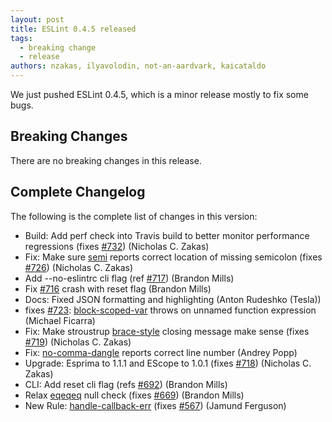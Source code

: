 ```yaml
---
layout: post
title: ESLint 0.4.5 released
tags:
  - breaking change
  - release
authors: nzakas, ilyavolodin, not-an-aardvark, kaicataldo
---
```


We just pushed ESLint 0.4.5, which is a minor release mostly to fix some bugs.

## Breaking Changes

There are no breaking changes in this release.

## Complete Changelog

The following is the complete list of changes in this version:

* Build: Add perf check into Travis build to better monitor performance regressions (fixes [#732](https://github.com/eslint/eslint/issues/732)) (Nicholas C. Zakas)
* Fix: Make sure [semi](https://eslint.org/docs/rules/semi) reports correct location of missing semicolon (fixes [#726](https://github.com/eslint/eslint/issues/726)) (Nicholas C. Zakas)
* Add --no-eslintrc cli flag (ref [#717](https://github.com/eslint/eslint/issues/717)) (Brandon Mills)
* Fix [#716](https://github.com/eslint/eslint/issues/716) crash with reset flag (Brandon Mills)
* Docs: Fixed JSON formatting and highlighting (Anton Rudeshko (Tesla))
* fixes [#723](https://github.com/eslint/eslint/issues/723): [block-scoped-var](https://eslint.org/docs/rules/block-scoped-var) throws on unnamed function expression (Michael Ficarra)
* Fix: Make stroustrup [brace-style](https://eslint.org/docs/rules/brace-style) closing message make sense (fixes [#719](https://github.com/eslint/eslint/issues/719)) (Nicholas C. Zakas)
* Fix: [no-comma-dangle](https://eslint.org/docs/rules/no-comma-dangle) reports correct line number (Andrey Popp)
* Upgrade: Esprima to 1.1.1 and EScope to 1.0.1 (fixes [#718](https://github.com/eslint/eslint/issues/718)) (Nicholas C. Zakas)
* CLI: Add reset cli flag (refs [#692](https://github.com/eslint/eslint/issues/692)) (Brandon Mills)
* Relax [eqeqeq](https://eslint.org/docs/rules/eqeqeq) null check (fixes [#669](https://github.com/eslint/eslint/issues/669)) (Brandon Mills)
* New Rule: [handle-callback-err](https://eslint.org/docs/rules/handle-callback-err) (fixes [#567](https://github.com/eslint/eslint/issues/567)) (Jamund Ferguson)
